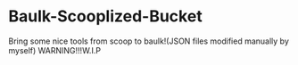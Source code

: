 # Baulk-Scooplized-Bucket
Bring some nice tools from scoop to baulk!(JSON files modified manually by myself)
WARNING!!!W.I.P
